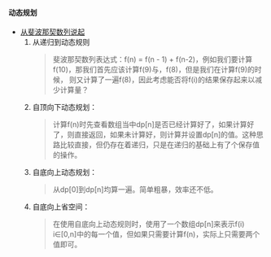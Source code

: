 #### 动态规划
* [从斐波那契数列说起](/src/dp/fbnc.py) 
    1. 从递归到动态规则
        > 斐波那契数列表达式：f(n) = f(n - 1) + f(n-2)，例如我们要计算f(10)，那我们首先应该计算f(9)与，f(8)，但是我们在计算f(9)的时候，
        则又计算了一遍f(8)，因此考虑能否将f(i)的结果保存起来以减少计算量？
    2. 自顶向下动态规划：
        > 计算f(n)时先查看数组当中dp[n]是否已经计算好了，如果计算好了，则直接返回，如果未计算好，则计算并设置dp[n]的值。这种思路比较直接，但仍存在着递归，只是在递归的基础上有了个保存值的操作。
    3. 自底向上动态规划：
        > 从dp[0]到dp[n]均算一遍。简单粗暴，效率还不低。
    4. 自底向上省空间：
        > 在使用自底向上动态规则时，使用了一个数组dp[n]来表示f(i) i∈[0,n]中的每一个值，但如果只需要计算f(n)，实际上只需要两个值即可。